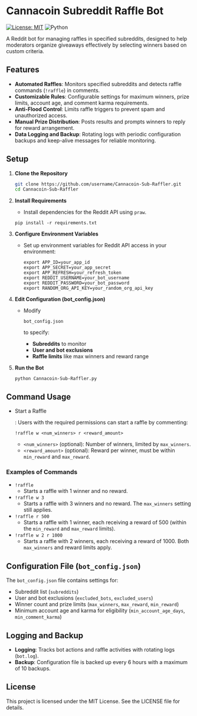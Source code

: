 # Cannacoin Subreddit Raffle Bot

[![License: MIT](https://img.shields.io/badge/License-MIT-yellow.svg)](https://opensource.org/licenses/MIT)
![Python](https://img.shields.io/badge/language-Python-blue.svg)

A Reddit bot for managing raffles in specified subreddits, designed to help moderators organize giveaways effectively by selecting winners based on custom criteria.

## Features

- **Automated Raffles**: Monitors specified subreddits and detects raffle commands (`!raffle`) in comments.
- **Customizable Rules**: Configurable settings for maximum winners, prize limits, account age, and comment karma requirements.
- **Anti-Flood Control**: Limits raffle triggers to prevent spam and unauthorized access.
- **Manual Prize Distribution**: Posts results and prompts winners to reply for reward arrangement.
- **Data Logging and Backup**: Rotating logs with periodic configuration backups and keep-alive messages for reliable monitoring.

## Setup

1. **Clone the Repository**
   ```bash
   git clone https://github.com/username/Cannacoin-Sub-Raffler.git
   cd Cannacoin-Sub-Raffler

1. **Install Requirements**

   - Install dependencies for the Reddit API using `praw`.

   ```
   pip install -r requirements.txt
   ```

2. **Configure Environment Variables**

   - Set up environment variables for Reddit API access in your environment:

     ```
     export APP_ID=your_app_id
     export APP_SECRET=your_app_secret
     export APP_REFRESH=your_refresh_token
     export REDDIT_USERNAME=your_bot_username
     export REDDIT_PASSWORD=your_bot_password
     export RANDOM_ORG_API_KEY=your_random_org_api_key
     ```

3. **Edit Configuration (bot_config.json)**

   - Modify 

     ```
     bot_config.json
     ```

      to specify:

     - **Subreddits** to monitor
     - **User and bot exclusions**
     - **Raffle limits** like max winners and reward range

4. **Run the Bot**

   ```
   python Cannacoin-Sub-Raffler.py
   ```

## Command Usage

- Start a Raffle

  : Users with the required permissions can start a raffle by commenting:

  ```
  !raffle w <num_winners> r <reward_amount>
  ```

  - `<num_winners>` (optional): Number of winners, limited by `max_winners`.
  - `<reward_amount>` (optional): Reward per winner, must be within `min_reward` and `max_reward`.

### Examples of Commands

- `!raffle`
  - Starts a raffle with 1 winner and no reward.
- `!raffle w 3`
  - Starts a raffle with 3 winners and no reward. The `max_winners` setting still applies.
- `!raffle r 500`
  - Starts a raffle with 1 winner, each receiving a reward of 500 (within the `min_reward` and `max_reward` limits).
- `!raffle w 2 r 1000`
  - Starts a raffle with 2 winners, each receiving a reward of 1000. Both `max_winners` and reward limits apply.

## Configuration File (`bot_config.json`)

The `bot_config.json` file contains settings for:

- Subreddit list (`subreddits`)
- User and bot exclusions (`excluded_bots`, `excluded_users`)
- Winner count and prize limits (`max_winners`, `max_reward`, `min_reward`)
- Minimum account age and karma for eligibility (`min_account_age_days`, `min_comment_karma`)

## Logging and Backup

- **Logging**: Tracks bot actions and raffle activities with rotating logs (`bot.log`).
- **Backup**: Configuration file is backed up every 6 hours with a maximum of 10 backups.

## License

This project is licensed under the MIT License. See the LICENSE file for details.
